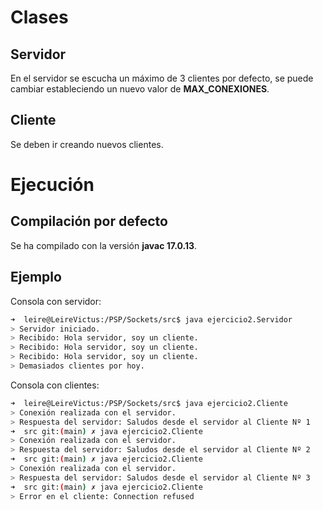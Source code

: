 # Clases
## Servidor
En el servidor se escucha un máximo de 3 clientes por defecto, se puede cambiar estableciendo un nuevo valor de **MAX_CONEXIONES**.

## Cliente
Se deben ir creando nuevos clientes.

# Ejecución
## Compilación por defecto
Se ha compilado con la versión **javac 17.0.13**.

## Ejemplo
Consola con servidor:
```bash
➜  leire@LeireVictus:/PSP/Sockets/src$ java ejercicio2.Servidor
> Servidor iniciado.
> Recibido: Hola servidor, soy un cliente.
> Recibido: Hola servidor, soy un cliente.
> Recibido: Hola servidor, soy un cliente.
> Demasiados clientes por hoy.
```

Consola con clientes:
```bash
➜  leire@LeireVictus:/PSP/Sockets/src$ java ejercicio2.Cliente
> Conexión realizada con el servidor.
> Respuesta del servidor: Saludos desde el servidor al Cliente Nº 1
➜  src git:(main) ✗ java ejercicio2.Cliente
> Conexión realizada con el servidor.
> Respuesta del servidor: Saludos desde el servidor al Cliente Nº 2
➜  src git:(main) ✗ java ejercicio2.Cliente
> Conexión realizada con el servidor.
> Respuesta del servidor: Saludos desde el servidor al Cliente Nº 3
➜  src git:(main) ✗ java ejercicio2.Cliente
> Error en el cliente: Connection refused
```